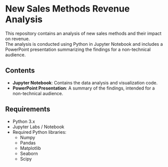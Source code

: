 # New Sales Methods Revenue Analysis

This repository contains an analysis of new sales methods and their impact on revenue.  
The analysis is conducted using Python in Jupyter Notebook and includes a PowerPoint presentation summarizing the findings for a non-technical audience.

## Contents

- **Jupyter Notebook**: Contains the data analysis and visualization code.
- **PowerPoint Presentation**: A summary of the findings, intended for a non-technical audience.

## Requirements

- Python 3.x
- Jupyter Labs / Notebook 
- Required Python libraries:
  - Numpy
  - Pandas
  - Matplotlib
  - Seaborn
  - Scipy  
